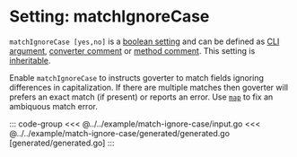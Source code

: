 # Setting: matchIgnoreCase

`matchIgnoreCase [yes,no]` is a
[boolean setting](./define-settings.md#boolean) and can be defined as
[CLI argument](./define-settings.md#cli),
[converter comment](./define-settings.md#converter) or
[method comment](./define-settings.md#method). This setting is
[inheritable](./define-settings.md#inheritance).

Enable `matchIgnoreCase` to instructs goverter to match fields ignoring
differences in capitalization. If there are multiple matches then goverter will
prefers an exact match (if present) or reports an error. Use
[`map`](./map.md) to fix an ambiquous match error.

::: code-group
<<< @../../example/match-ignore-case/input.go
<<< @../../example/match-ignore-case/generated/generated.go [generated/generated.go]
:::
